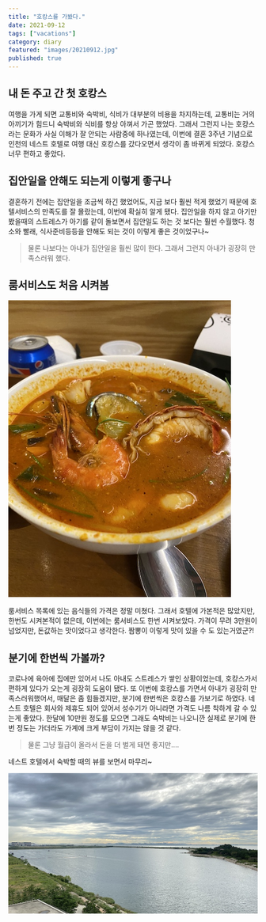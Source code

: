 ```yaml
---
title: "호캉스를 가봤다."
date: 2021-09-12
tags: ["vacations"]
category: diary
featured: "images/20210912.jpg"
published: true
---
```


## 내 돈 주고 간 첫 호캉스

여행을 가게 되면 교통비와 숙박비, 식비가 대부분의 비용을 차지하는데, 교통비는 거의 아끼기가 힘드니 숙박비와 식비를 항상 아껴서 가곤 했었다. 그래서 그런지 나는 호캉스라는 문화가 사실 이해가 잘 안되는 사람중에 하나였는데, 이번에 결혼 3주년 기념으로 인천의 네스트 호텔로 여행 대신 호캉스를 갔다오면서 생각이 좀 바뀌게 되었다. 호캉스 너무 편하고 좋았다.

## 집안일을 안해도 되는게 이렇게 좋구나

결혼하기 전에는 집안일을 조금씩 하긴 했었어도, 지금 보다 훨씬 적게 했었기 때문에 호텔서비스의 만족도를 잘 몰랐는데, 이번에 확실히 알게 됐다. 집안일을 하지 않고 아기만 봤을때의 스트레스가 아기를 같이 돌보면서 집안일도 하는 것 보다는 훨씬 수월했다. 청소와 빨래, 식사준비등등을 안해도 되는 것이 이렇게 좋은 것이었구나~

> 물론 나보다는 아내가 집안일을 훨씬 많이 한다. 그래서 그런지 아내가 굉장히 만족스러워 했다.


## 룸서비스도 처음 시켜봄

![images/202109122.jpg](images/202109122.jpg)

룸서비스 목록에 있는 음식들의 가격은 정말 미쳤다. 그래서 호텔에 가본적은 많았지만, 한번도 시켜본적이 없은데, 이번에는 룸서비스도 한번 시켜보았다. 가격이 무려 3만원이 넘었지만, 돈값하는 맛이었다고 생각한다. 짬뽕이 이렇게 맛이 있을 수 도 있는거였군?!


## 분기에 한번씩 가볼까?

코로나에 육아에 집에만 있어서 나도 아내도 스트레스가 쌓인 상황이었는데, 호캉스가서 편하게 있다가 오는게 굉장히 도움이 됐다.  또 이번에 호캉스를 가면서 아내가 굉장히 만족스러워했어서, 매달은 좀 힘들겠지만, 분기에 한번씩은 호캉스를 가보기로 하였다. 네스트 호텔은 회사와 제휴도 되어 있어서 성수기가 아니라면 가격도 나름 착하게 갈 수 있는게 좋았다. 한달에 10만원 정도를 모으면 그래도 숙박비는 나오니깐 실제로 분기에 한번 정도는 가더라도 가계에 크게 부담이 가지는 않을 것 같다.

> 물론 그냥 월급이 올라서 돈을 더 벌게 돼면 좋지만....


네스트 호텔에서 숙박할 때의 뷰를 보면서 마무리~


![images/202109123.jpg](images/202109123.jpg)
